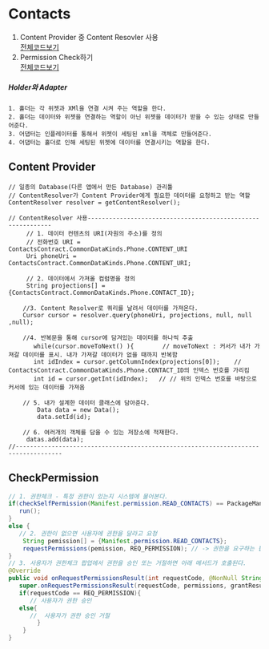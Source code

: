 # Contacts
1. Content Provider 중 Content Resovler 사용  
[전체코드보기](https://github.com/Youngho-Kim/Contacts/blob/master/app/src/main/java/com/android/kwave/contacts/ContactActivity.java)
2. Permission Check하기  
[전체코드보기](https://github.com/Youngho-Kim/Contacts/blob/master/app/src/main/java/com/android/kwave/contacts/CheckPermissionActivity.java)


##### Holder와 Adapter
    1. 홀더는 각 위젯과 XMl을 연결 시켜 주는 역할을 한다.
    2. 홀더는 데이터와 위젯을 연결하는 역할이 아닌 위젯을 데이터가 받을 수 있는 상태로 만들어준다.
    3. 어댑터는 인플레이터를 통해서 위젯이 세팅된 xml을 객체로 만들어준다.
    4. 어댑터는 홀더로 인해 세팅된 위젯에 데이터를 연결시키는 역할을 한다.

## Content Provider
    // 일종의 Database(다른 앱에서 만든 Database) 관리툴
    // ContentResolver가 Content Provider에게 필요한 데이터를 요청하고 받는 역할
    ContentResolver resolver = getContentResolver();
    
```
// ContentResolver 사용------------------------------------------------------------
     // 1. 데이터 컨텐츠의 URI(자원의 주소)를 정의
     // 전화번호 URI = ContactsContract.CommonDataKinds.Phone.CONTENT_URI
     Uri phoneUri = ContactsContract.CommonDataKinds.Phone.CONTENT_URI;  
     
     // 2. 데이터에서 가져올 컴럼명을 정의
     String projections[] = {ContactsContract.CommonDataKinds.Phone.CONTACT_ID};  
                             
    //3. Content Resolver로 쿼리를 날려서 데이터를 가져온다.   
    Cursor cursor = resolver.query(phoneUri, projections, null, null ,null);    
    
    //4. 반복문을 통해 cursor에 담겨있는 데이터를 하나씩 추출
       while(cursor.moveToNext() ){        // moveToNext : 커서가 내가 가져갈 데이터를 표시. 내가 가져갈 데이터가 없을 때까지 반복함
       int idIndex = cursor.getColumnIndex(projections[0]);    // ContactsContract.CommonDataKinds.Phone.CONTACT_ID의 인덱스 번호를 가리킴
       int id = cursor.getInt(idIndex);   // // 위의 인덱스 번호를 바탕으로 커서에 있는 데이터를 가져옴  
       
    // 5. 내가 설계한 데이터 클래스에 담아준다.
        Data data = new Data();
        data.setId(id);  
        
    // 6. 여러개의 객체를 담을 수 있는 저장소에 적재한다.
     datas.add(data);
//-----------------------------------------------------------------------------------
 ```       
         
         
## CheckPermission

```java
// 1. 권한체크 - 특정 권한이 있는지 시스템에 물어본다.
if(checkSelfPermission(Manifest.permission.READ_CONTACTS) == PackageManager.PERMISSION_GRANTED) {
   run();
}
else {
   // 2. 권한이 없으면 사용자에 권한을 달라고 요청
    String pemission[] = {Manifest.permission.READ_CONTACTS};
    requestPermissions(pemission, REQ_PERMISSION); // -> 권한을 요구하는 팝업이 사용자 화면에 노출된다.
}
// 3. 사용자가 권한체크 팝업에서 권한을 승인 또는 거절하면 아래 메서드가 호출된다.
@Override
public void onRequestPermissionsResult(int requestCode, @NonNull String[] permissions, @NonNull int[] grantResults) {
   super.onRequestPermissionsResult(requestCode, permissions, grantResults);
   if(requestCode == REQ_PERMISSION){  
      // 사용자가 권한 승인
   else{
      //  사용자가 권한 승인 거절
        }
    }
}  
```    

